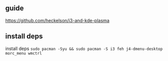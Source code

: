 ## guide

https://github.com/heckelson/i3-and-kde-plasma

## install deps

install deps
`sudo pacman -Syu && sudo pacman -S i3 feh j4-dmenu-desktop morc_menu wmctrl`
